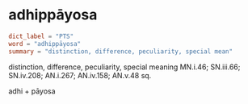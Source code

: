 # adhippāyosa

``` toml
dict_label = "PTS"
word = "adhippāyosa"
summary = "distinction, difference, peculiarity, special mean"
```

distinction, difference, peculiarity, special meaning MN.i.46; SN.iii.66; SN.iv.208; AN.i.267; AN.iv.158; AN.v.48 sq.

adhi \+ pāyosa

